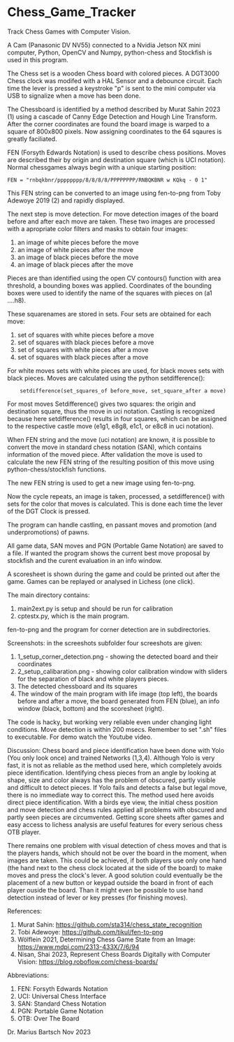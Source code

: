 # Chess_Game_Tracker
Track Chess Games with Computer Vision.

A Cam (Panasonic DV NV55) connected to a Nvidia Jetson NX mini computer, Python, OpenCV and Numpy, python-chess and Stockfish is used in this program. 

The Chess set is a wooden Chess board with colored pieces. A DGT3000 Chess clock was modifed with a HAL Sensor and a debounce circuit. Each time the lever is pressed a keystroke "p"  is sent to the mini computer via USB to signalize when a move has been done.

The Chessboard is identified by a method described by Murat Sahin 2023 (1) using a cascade of Canny Edge Detection and Hough Line Transform. After the corner coordinates are found the board image is  warped to a square of 800x800 pixels. Now assigning coordinates to the 64 sqaures is greatly faciliated.

FEN (Forsyth Edwards Notation) is used to describe chess positions. Moves are described their by origin and destination square (which is UCI notation). Normal chessgames always begin with a unique starting position:

	FEN = "rnbqkbnr/pppppppp/8/8/8/8/PPPPPPPP/RNBQKBNR w KQkq - 0 1"

This FEN string can be converted to an image using fen-to-png from Toby Adewoye 2019 (2) and rapidly displayed.

The next step is move detection. For move detection images of the board before and after each move are taken. These two images are processed with a apropriate color filters and masks to  obtain four images:

1. an image of white pieces before the move
2. an image of white pieces after the move
3. an image of black pieces before the move
4. an image of black pieces after the move

Pieces are than identified using the open CV contours() function with area threshold, a bounding boxes was applied. Coordinates of the bounding boxes were used to identify the name of the squares with pieces on (a1 ....h8). 

These squarenames are stored in sets. Four sets are obtained for each move:

1. set of squares with white pieces before a move
2. set of squares with black pieces before a move
3. set of squares with white pieces after a move
4. set of squares with black pieces after a move

For white moves sets with white pieces are used, for black moves sets with black pieces.
Moves are calculated using the python setdifference():
        
        setdifference(set_squares_of before_move, set_square_after a move)

For most moves Setdifference() gives two squares: the origin and destination square, thus the move in uci notation. Castling is recognized because here setdifference() results in four squares, which can be assigned to the respective castle move (e1g1, e8g8, e1c1, or e8c8 in uci notation).

When FEN string and the move (uci notation) are known, it is possible to convert the move in standard chess notation (SAN), which contains information of the moved piece. After validation the move is used to calculate the new FEN string of the resulting position of this move using python-chess/stockfish functions.
 
The new FEN string is used to get a new image using fen-to-png.

Now the cycle repeats, an image is taken, processed, a setdifference() with sets for the color that moves is calculated. This is done each time the lever of the DGT Clock is pressed.

The program can handle castling, en passant moves and promotion (and underpromotions) of pawns.

All game data, SAN moves and PGN (Portable Game Notation) are saved to a file. If wanted the program shows the current best move proposal by stockfish and the curent evaluation in an info window. 

A scoresheet is shown during the game and could be printed out after the game.
Games can be replayed or analysed in Lichess (one click).

The main directory contains:
1. main2ext.py is setup and should be run for calibration
2. cptestx.py, which is the main program.

fen-to-png and the program for corner detection are in subdirectories. 


Screenshots:
in the screeshots subfolder four screeshots are given:
1. 1_setup_corner_detection.png - showing the detected board and their coordinates
2. 2_setup_calibaration.png - showing color calibration window with sliders for the separation of black and white players pieces.
3. The detected chessboard and its squares  
4. The window of the main program with life image (top left), the boards before and after a move, the board generated from FEN (blue), an info window (black, bottom) and the scoresheet (right).

The code is hacky, but working very reliable even under changing light conditions. Move detection is within 200 msecs. Remember to set ".sh" files to executable. For demo watch the Youtube video.


Discussion:
Chess board and piece identification have been done with Yolo (You only look once) and trained Networks (1,3,4).  Although Yolo is very fast, it is not as reliable as the method used here, which completely avoids piece identification. Identifying chess pieces from an angle by looking at shape, size and color always has the problem of obscured, partly visible and difficult to detect pieces. If Yolo fails and detects a false but legal move, there is no immediate way to correct this. The method used here avoids direct piece identification.  With a birds eye view, the initial chess position and move detection and chess rules applied all problems with obscured and partly seen pieces are circumvented. Getting score sheets after games and easy access to lichess analysis are useful features for every serious chess OTB player.

There remains one problem with visual detection of chess moves and that is the players hands, which should not be over the board in the moment, when images are taken. This could be achieved, if both players use only one hand (the hand next to the chess clock located at the side of the board) to make moves and press the clock's lever. A good solution could eventually be the placement of a new button or keypad outside the board in front of each player ouside the board. Than it might even be possible to use hand detection instead of lever or key presses (for finishing moves).


References:
1. Murat Sahin: https://github.com/sta314/chess_state_recognition
2. Tobi Adewoye: https://github.com/tikul/fen-to-png
3. Wölflein 2021, Determining Chess Game State from an Image: https://www.mdpi.com/2313-433X/7/6/94
4. Nisan, Shai 2023, Represent Chess Boards Digitally with Computer Vision: https://blog.roboflow.com/chess-boards/

Abbreviations:
1. FEN:  Forsyth Edwards Notation
2. UCI:  Universal Chess Interface
3. SAN:  Standard Chess Notation
4. PGN:  Portable Game Notation
5. OTB:  Over The Board

Dr. Marius Bartsch Nov 2023

